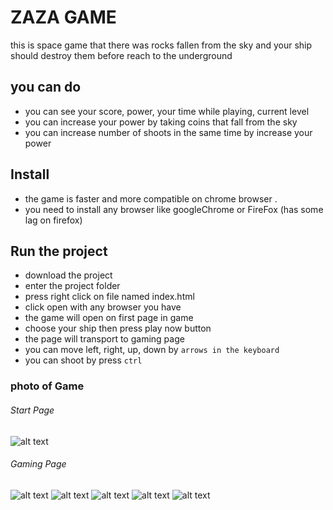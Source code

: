 # ZAZA GAME

this is space game that there was rocks fallen from the sky and your ship should destroy them before reach to the underground 

## you can do 

* you can see your score, power, your time while playing, current level
* you can increase your power by taking coins that fall from the sky
* you can increase number of shoots in the same time by increase your power


## Install
* the game is faster and more compatible on chrome browser  .
* you need to install any browser like googleChrome or FireFox (has some lag on firefox)

## Run the project

* download the project 
* enter the project folder
* press right click on file named index.html 
* click open with any browser you have
* the game will open on first page in game 
* choose your ship then press play now button
* the page will transport to gaming page
* you can move left, right, up, down by `arrows in the keyboard`
* you can shoot by press `ctrl`

### photo of Game

###### Start Page
![alt text](https://github.com/Mohamed-awad/game_Zaza_js_ITI/blob/master/img/interface.jpg)

###### Gaming Page
![alt text](https://github.com/Mohamed-awad/game_Zaza_js_ITI/blob/master/img/game_inside.jpg)
![alt text](https://github.com/Mohamed-awad/game_Zaza_js_ITI/blob/master/img/select_plane.jpg)
![alt text](https://github.com/Mohamed-awad/game_Zaza_js_ITI/blob/master/img/multi_fire.jpg)
![alt text](https://github.com/Mohamed-awad/game_Zaza_js_ITI/blob/master/img/gameover_playagain.jpg)
![alt text](https://github.com/Mohamed-awad/game_Zaza_js_ITI/blob/master/img/exit.jpg)


 
